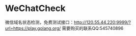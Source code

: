 # WeChatCheck
微信域名状态检测，免费测试接口：http://120.55.44.220:9999/?url=https://play.golang.org/  需要购买的联系QQ:545740896

